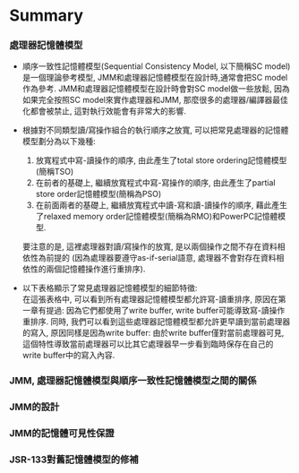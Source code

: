 # Summary

### 處理器記憶體模型

* 順序一致性記憶體模型\(Sequential Consistency Model, 以下簡稱SC model\)是一個理論參考模型, JMM和處理器記憶體模型在設計時,通常會把SC model作為參考. JMM和處理器記憶體模型在設計時會對SC model做一些放鬆, 因為如果完全按照SC model來實作處理器和JMM, 那麼很多的處理器/編譯器最佳化都會被禁止, 這對執行效能會有非常大的影響.
* 根據對不同類型讀/寫操作組合的執行順序之放寬, 可以把常見處理器的記憶體模型劃分為以下幾種:

  1. 放寬程式中寫-讀操作的順序, 由此產生了total store ordering記憶體模型\(簡稱TSO\)  
  2. 在前者的基礎上, 繼續放寬程式中寫-寫操作的順序, 由此產生了partial store order記憶體模型\(簡稱為PSO\)  
  3. 在前面兩者的基礎上, 繼續放寬程式中讀-寫和讀-讀操作的順序, 藉此產生了relaxed memory order記憶體模型\(簡稱為RMO\)和PowerPC記憶體模型.

  要注意的是, 這裡處理器對讀/寫操作的放寬, 是以兩個操作之間不存在資料相依性為前提的 \(因為處理器要遵守as-if-serial語意, 處理器不會對存在資料相依性的兩個記憶體操作進行重排序\).

* 以下表格顯示了常見處理器記憶體模型的細節特徵:  
  在這張表格中, 可以看到所有處理器記憶體模型都允許寫-讀重排序, 原因在第一章有提過: 因為它們都使用了write buffer, write buffer可能導致寫-讀操作重排序. 同時, 我們可以看到這些處理器記憶體模型都允許更早讀到當前處理器的寫入, 原因同樣是因為write buffer: 由於write buffer僅對當前處理器可見, 這個特性導致當前處理器可以比其它處理器早一步看到臨時保存在自己的write buffer中的寫入內容.

### JMM, 處理器記憶體模型與順序一致性記憶體模型之間的關係

### JMM的設計

### JMM的記憶體可見性保證

### JSR-133對舊記憶體模型的修補



